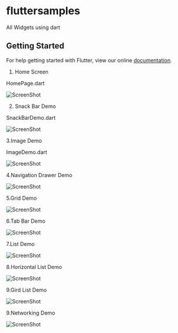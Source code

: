 # fluttersamples

All Widgets using dart
## Getting Started

For help getting started with Flutter, view our online
[documentation](https://flutter.io/).


1. Home Screen   

HomePage.dart

![ScreenShot](https://github.com/rameshsambu-dev/Flutter-Samples-Google-Combined/blob/master/images/Screenshot_1532688553.png )


2. Snack Bar Demo

SnackBarDemo.dart

![ScreenShot](https://github.com/rameshsambu-dev/Flutter-Samples-Google-Combined/blob/master/images/Screenshot_1532688687.png )




3.Image Demo

ImageDemo.dart

![ScreenShot](https://github.com/rameshsambu-dev/Flutter-Samples-Google-Combined/blob/master/images/Screenshot_1532688697.png )




4.Navigation Drawer Demo

![ScreenShot](https://github.com/rameshsambu-dev/Flutter-Samples-Google-Combined/blob/master/images/Screenshot_1532688704.png )


5.Grid Demo

![ScreenShot](https://github.com/rameshsambu-dev/Flutter-Samples-Google-Combined/blob/master/images/Screenshot_1532688710.png )



6.Tab Bar Demo

![ScreenShot](https://github.com/rameshsambu-dev/Flutter-Samples-Google-Combined/blob/master/images/Screenshot_1532688715.png )




7.List  Demo

![ScreenShot](https://github.com/rameshsambu-dev/Flutter-Samples-Google-Combined/blob/master/images/Screenshot_1532688720.png )





8.Horizontal List  Demo

![ScreenShot](https://github.com/rameshsambu-dev/Flutter-Samples-Google-Combined/blob/master/images/Screenshot_1532688723.png )




9.Gird List  Demo

![ScreenShot](https://github.com/rameshsambu-dev/Flutter-Samples-Google-Combined/blob/master/images/Screenshot_1532688727.png )


9.Networking  Demo

![ScreenShot](https://github.com/rameshsambu-dev/Flutter-Samples-Google-Combined/blob/master/images/Screenshot_1532688764.png )


